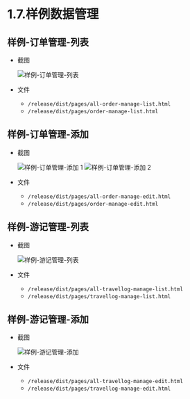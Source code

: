 # 1.7.样例数据管理

## 样例-订单管理-列表

- 截图

    ![样例-订单管理-列表](https://itheima2017.gitbooks.io/adminlte2-itheima-doc/img/hans/example1-list.png)

- 文件
    - `/release/dist/pages/all-order-manage-list.html`
    - `/release/dist/pages/order-manage-list.html`

## 样例-订单管理-添加

- 截图

    ![样例-订单管理-添加 1](https://itheima2017.gitbooks.io/adminlte2-itheima-doc/img/hans/example1-edit-1.png)
    ![样例-订单管理-添加 2](https://itheima2017.gitbooks.io/adminlte2-itheima-doc/img/hans/example1-edit-2.png)

- 文件
    - `/release/dist/pages/all-order-manage-edit.html`
    - `/release/dist/pages/order-manage-edit.html`

## 样例-游记管理-列表

- 截图

    ![样例-游记管理-列表](https://itheima2017.gitbooks.io/adminlte2-itheima-doc/img/hans/example2-list.png)

- 文件
    - `/release/dist/pages/all-travellog-manage-list.html`
    - `/release/dist/pages/travellog-manage-list.html`

## 样例-游记管理-添加

- 截图

    ![样例-游记管理-添加](https://itheima2017.gitbooks.io/adminlte2-itheima-doc/img/hans/example2-edit.png)

- 文件
    - `/release/dist/pages/all-travellog-manage-edit.html`
    - `/release/dist/pages/travellog-manage-edit.html`